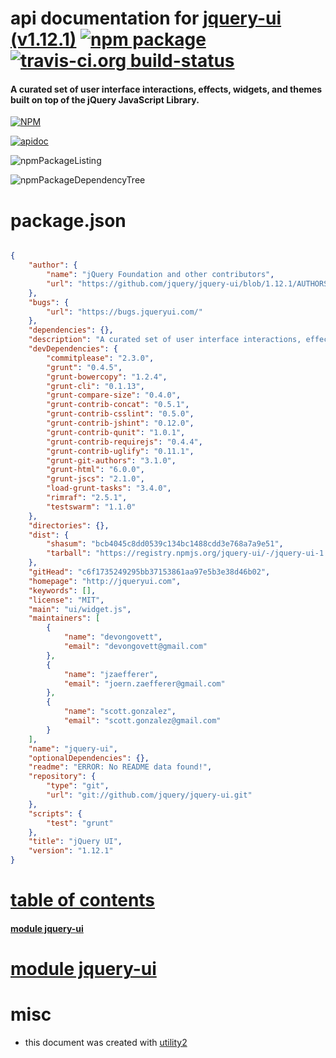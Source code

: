 # api documentation for  [jquery-ui (v1.12.1)](http://jqueryui.com)  [![npm package](https://img.shields.io/npm/v/npmdoc-jquery-ui.svg?style=flat-square)](https://www.npmjs.org/package/npmdoc-jquery-ui) [![travis-ci.org build-status](https://api.travis-ci.org/npmdoc/node-npmdoc-jquery-ui.svg)](https://travis-ci.org/npmdoc/node-npmdoc-jquery-ui)
#### A curated set of user interface interactions, effects, widgets, and themes built on top of the jQuery JavaScript Library.

[![NPM](https://nodei.co/npm/jquery-ui.png?downloads=true)](https://www.npmjs.com/package/jquery-ui)

[![apidoc](https://npmdoc.github.io/node-npmdoc-jquery-ui/build/screenCapture.buildNpmdoc.browser._2Fhome_2Ftravis_2Fbuild_2Fnpmdoc_2Fnode-npmdoc-jquery-ui_2Ftmp_2Fbuild_2Fapidoc.html.png)](https://npmdoc.github.io/node-npmdoc-jquery-ui/build/apidoc.html)

![npmPackageListing](https://npmdoc.github.io/node-npmdoc-jquery-ui/build/screenCapture.npmPackageListing.svg)

![npmPackageDependencyTree](https://npmdoc.github.io/node-npmdoc-jquery-ui/build/screenCapture.npmPackageDependencyTree.svg)



# package.json

```json

{
    "author": {
        "name": "jQuery Foundation and other contributors",
        "url": "https://github.com/jquery/jquery-ui/blob/1.12.1/AUTHORS.txt"
    },
    "bugs": {
        "url": "https://bugs.jqueryui.com/"
    },
    "dependencies": {},
    "description": "A curated set of user interface interactions, effects, widgets, and themes built on top of the jQuery JavaScript Library.",
    "devDependencies": {
        "commitplease": "2.3.0",
        "grunt": "0.4.5",
        "grunt-bowercopy": "1.2.4",
        "grunt-cli": "0.1.13",
        "grunt-compare-size": "0.4.0",
        "grunt-contrib-concat": "0.5.1",
        "grunt-contrib-csslint": "0.5.0",
        "grunt-contrib-jshint": "0.12.0",
        "grunt-contrib-qunit": "1.0.1",
        "grunt-contrib-requirejs": "0.4.4",
        "grunt-contrib-uglify": "0.11.1",
        "grunt-git-authors": "3.1.0",
        "grunt-html": "6.0.0",
        "grunt-jscs": "2.1.0",
        "load-grunt-tasks": "3.4.0",
        "rimraf": "2.5.1",
        "testswarm": "1.1.0"
    },
    "directories": {},
    "dist": {
        "shasum": "bcb4045c8dd0539c134bc1488cdd3e768a7a9e51",
        "tarball": "https://registry.npmjs.org/jquery-ui/-/jquery-ui-1.12.1.tgz"
    },
    "gitHead": "c6f1735249295bb37153861aa97e5b3e38d46b02",
    "homepage": "http://jqueryui.com",
    "keywords": [],
    "license": "MIT",
    "main": "ui/widget.js",
    "maintainers": [
        {
            "name": "devongovett",
            "email": "devongovett@gmail.com"
        },
        {
            "name": "jzaefferer",
            "email": "joern.zaefferer@gmail.com"
        },
        {
            "name": "scott.gonzalez",
            "email": "scott.gonzalez@gmail.com"
        }
    ],
    "name": "jquery-ui",
    "optionalDependencies": {},
    "readme": "ERROR: No README data found!",
    "repository": {
        "type": "git",
        "url": "git://github.com/jquery/jquery-ui.git"
    },
    "scripts": {
        "test": "grunt"
    },
    "title": "jQuery UI",
    "version": "1.12.1"
}
```



# <a name="apidoc.tableOfContents"></a>[table of contents](#apidoc.tableOfContents)

#### [module jquery-ui](#apidoc.module.jquery-ui)



# <a name="apidoc.module.jquery-ui"></a>[module jquery-ui](#apidoc.module.jquery-ui)



# misc
- this document was created with [utility2](https://github.com/kaizhu256/node-utility2)

